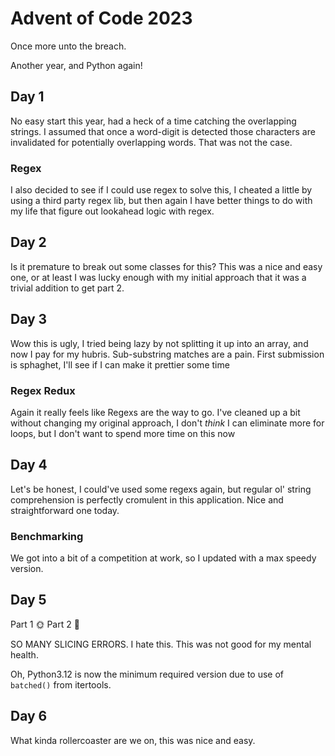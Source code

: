 # Advent of Code 2023
Once more unto the breach.

Another year, and Python again!

## Day 1
No easy start this year, had a heck of a time catching the overlapping strings. I assumed that once a word-digit is detected those characters are invalidated for potentially overlapping words. That was not the case.

### Regex
I also decided to see if I could use regex to solve this, I cheated a little by using a third party regex lib, but then again I have better things to do with my life that figure out lookahead logic with regex.

## Day 2
Is it premature to break out some classes for this? This was a nice and easy one, or at least I was lucky enough with my initial approach that it was a trivial addition to get part 2.

## Day 3
Wow this is ugly, I tried being lazy by not splitting it up into an array, and now I pay for my hubris. Sub-substring matches are a pain. First submission is sphaghet, I'll see if I can make it prettier some time

### Regex Redux
Again it really feels like Regexs are the way to go. I've cleaned up a bit without changing my original approach, I don't *think* I can eliminate more for loops, but I don't want to spend more time on this now

## Day 4
Let's be honest, I could've used some regexs again, but regular ol' string comprehension is perfectly cromulent in this application. Nice and straightforward one today.

### Benchmarking
We got into a bit of a competition at work, so I updated with a max speedy version.

## Day 5
Part 1 🌞
Part 2 🌋

SO MANY SLICING ERRORS. I hate this. This was not good for my mental health.

Oh, Python3.12 is now the minimum required version due to use of `batched()` from itertools. 

## Day 6
What kinda rollercoaster are we on, this was nice and easy.